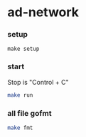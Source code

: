 # ad-network

### setup
```$xslt
make setup
```

### start
Stop is "Control + C"
```hoge.sh
make run
```

### all file gofmt
```.sh
make fmt
```